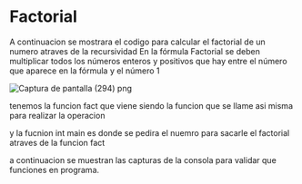 # Factorial
A continuacion se mostrara el codigo para calcular el factorial de un numero atraves de la recursividad
 En la fórmula Factorial se deben multiplicar todos los números enteros y positivos que hay entre el número que aparece en la fórmula y el número 1
 
 
 ![Captura de pantalla (294) png](https://user-images.githubusercontent.com/71051834/94643136-bab4b400-02ab-11eb-9f79-ae898551c400.jpg)
 
tenemos la funcion fact que viene siendo la funcion que se llame asi misma para realizar la operacion

y la fucnion int main es donde se pedira el nuemro para sacarle el factorial atraves de la funcion fact 


a continuacion se muestran las capturas de la consola para validar que funciones en programa.
